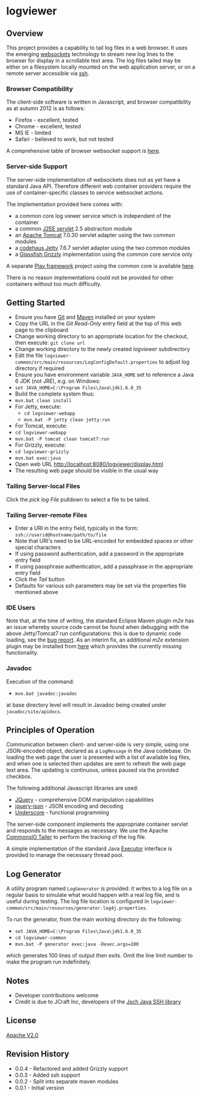 # logviewer

## Overview

This project provides a capability to tail log files in a web browser. It uses the emerging 
[websockets](http://en.wikipedia.org/wiki/WebSocket) technology to stream new log lines to the browser for 
display in a scrollable text area. The log files tailed may be either on a filesystem locally mounted on 
the web application server, or on a remote server accessible via [ssh](http://en.wikipedia.org/wiki/Secure_Shell).

### Browser Compatibility

The client-side software is written in Javascript, and browser compatibility as at autumn 2012 is as follows:

- Firefox - excellent, tested
- Chrome - excellent, tested
- MS IE - limited
- Safari - believed to work, but not tested

A comprehensive table of browser websocket support is [here](http://caniuse.com/websockets).

### Server-side Support

The server-side implementation of websockets does not as yet have a standard Java API. Therefore
different web container providers require the use of container-specific classes to service websocket
actions.

The implementation provided here comes with:

- a common core log viewer service which is independent of the container
- a common [J2EE servlet](http://en.wikipedia.org/wiki/Java_Servlet) 2.5 abstraction module
- an [Apache Tomcat](http://tomcat.apache.org/) 7.0.30 servlet adapter using the two common modules
- a [codehaus Jetty](http://jetty.codehaus.org/jetty/) 7.6.7 servlet adapter using the two common modules
- a [Glassfish Grizzly](http://grizzly.java.net/) implementation using the common core service only

A separate [Play framework](http://www.playframework.com/) project using the common core is available [here]().

There is no reason implementations could not be provided for other containers without too much difficulty.
  
## Getting Started
 
- Ensure you have [Git](http://git-scm.com/) and [Maven](http://maven.apache.org/) installed on your system
- Copy the URL in the _Git Read-Only_ entry field at the top of this web page to the clipboard
- Change working directory to an appropriate location for the checkout, then execute: `git clone url`
- Change working directory to the newly created _logviewer_ subdirectory
- Edit the file `logviewer-common/src/main/resources/LogConfigDefault.properties` to adjust log
directory if required
- Ensure you have environment variable `JAVA_HOME` set to reference a Java 6 JDK (not JRE), e.g. on Windows:
 - `set JAVA_HOME=C:\Program Files\Java\jdk1.6.0_35`
- Build the complete system thus:
 - `mvn.bat clean install`
- For Jetty, execute:
  - `cd logviewer-webapp`
  - `mvn.bat -P jetty clean jetty:run`
- For Tomcat, execute:
 - `cd logviewer-webapp`
 - `mvn.bat -P tomcat clean tomcat7:run`
- For Grizzly, execute:
 - `cd logviewer-grizzly`
 - `mvn.bat exec:java` 
- Open web URL [http://localhost:8080/logviewer/display.html](http://localhost:8080/logviewer/display.html)
- The resulting web page should be visible in the usual way

### Tailing Server-local Files

Click the _pick log File_ pulldown to select a file to be tailed. 

### Tailing Server-remote Files

- Enter a URI in the entry field, typically in the form: `ssh://userid@hostname/path/to/file`
- Note that URI's need to be URL-encoded for embedded spaces or other special characters
- If using password authentication, add a password in the appropriate entry field
- If using passphrase authentication, add a passphrase in the appropriate entry field
- Click the _Tail_ button
- Defaults for various ssh parameters may be set via the properties file mentioned above

### IDE Users

Note that, at the time of writing, the standard Eclipse Maven plugin _m2e_ has an issue whereby
source code cannot be found when debugging with the above Jetty/Tomcat7 run configuratations: this
is due to dynamic code loading, see the [bug report](https://bugs.eclipse.org/bugs/show_bug.cgi?id=384065).
As an interim fix, an additional _m2e_ extension plugin may be installed from
[here](https://github.com/ifedorenko/com.ifedorenko.m2e.sourcelookup) which provides the currently
missing functionality. 
 
### Javadoc

Execution of the command:

- `mvn.bat javadoc:javadoc`

at base directory level will result in Javadoc being created under `javadoc/site/apidocs`. 
 
## Principles of Operation
 
Communication between client- and server-side is very simple, using one JSON-encoded object, declared as a `LogMessage`
in the Java codebase. On loading the web page the user is presented with a list of available log files, and
when one is selected then updates are sent to refresh the web page text area. The updating is continuous, unless
paused via the provided checkbox.
  
The following additional Javascript libraries are used:

- [JQuery](http://jquery.com/) - comprehensive DOM manipulation capabilities
- [jquery-json](http://code.google.com/p/jquery-json/) - JSON encoding and decoding  
- [Underscore](http://documentcloud.github.com/underscore/) - functional programming

The server-side component implements the appropriate container servlet and responds to the messages as necessary. We use the
Apache [CommonsIO Tailer](http://commons.apache.org/io/api-release/index.html?org/apache/commons/io/input/Tailer.html)
to perform the tracking of the log file.

A simple implementation of the standard Java [Executor](http://docs.oracle.com/javase/6/docs/api/index.html?java/util/concurrent/Executor.html)
interface is provided to manage the necessary thread pool.

## Log Generator

A utility program named `LogGenerator` is provided: it writes to a log file on a regular basis to simulate what
would happen with a real log file, and is useful during testing. The log file location is configured in
`logviewer-common/src/main/resources/generator.log4j.properties`.

To run the generator, from the main working directory do the following:

 - `set JAVA_HOME=C:\Program Files\Java\jdk1.6.0_35`
 - `cd logviewer-common`
 - `mvn.bat -P generator exec:java -Dexec.args=100`

which generates 100 lines of output then exits. Omit the line limit number to make the program run indefinitely.

## Notes

- Developer contributions welcome
- Credit is due to JCraft Inc, developers of the [Jsch Java SSH library](http://www.jcraft.com/jsch/)

## License

[Apache V2.0](http://www.apache.org/licenses/)

## Revision History

- 0.0.4 - Refactored and added Grizzly support
- 0.0.3 - Added ssh support
- 0.0.2 - Split into separate maven modules
- 0.0.1 - Initial version
  